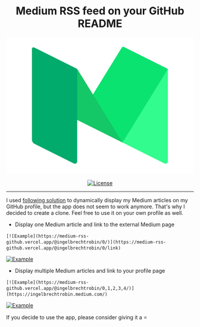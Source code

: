 <h1 align="center">Medium RSS feed on your GitHub README</h1>

<p align="center">
	<img src="https://github.com/robiningelbrecht/medium-rss-github/raw/master/readme/medium.png" alt="Medium">
</p>

<p align="center">
<a href="https://github.com/robiningelbrecht/drupal-amqp-rabbitmq/blob/master/LICENSE"><img src="https://img.shields.io/github/license/robiningelbrecht/continuous-integration-example?color=428f7e&logo=open%20source%20initiative&logoColor=white" alt="License"></a>
</p>

------

I used <a href="https://betterprogramming.pub/add-your-recent-published-mediums-article-on-github-readme-9ffaf3ad1606" target="_blank">following solution</a> 
to dynamically display my Medium articles on my GitHub profile, but the app does not seem to work anymore.
That's why I decided to create a clone. Feel free to use it on your own profile as well.


* Display one Medium article and link to the external Medium page

```
[![Example](https://medium-rss-github.vercel.app/@ingelbrechtrobin/0/)](https://medium-rss-github.vercel.app/@ingelbrechtrobin/0/link)
```

[![Example](https://medium-rss-github.vercel.app/@ingelbrechtrobin/0/)](https://medium-rss-github.vercel.app/@ingelbrechtrobin/0/link)

* Display multiple Medium articles and link to your profile page

```
[![Example](https://medium-rss-github.vercel.app/@ingelbrechtrobin/0,1,2,3,4/)](https://ingelbrechtrobin.medium.com/)
```

[![Example](https://medium-rss-github.vercel.app/@ingelbrechtrobin/0,1,2,3,4/)](https://ingelbrechtrobin.medium.com/)


If you decide to use the app, please consider giving it a ⭐
